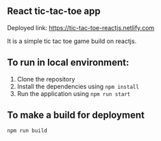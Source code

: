React tic-tac-toe app
------------------------

Deployed link: https://tic-tac-toe-reactjs.netlify.com

It is a simple tic tac toe game build on reactjs.

To run in local environment:
------------------------------

1. Clone the repository
2. Install the dependencies using `npm install`
3. Run the application using `npm run start`

To make a build for deployment
-------------------------------

`npm run build`
